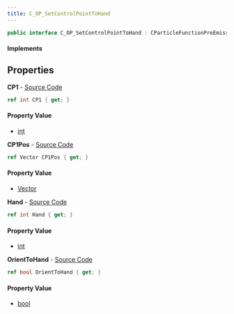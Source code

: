 ```yaml
---
title: C_OP_SetControlPointToHand
---
```


```csharp
public interface C_OP_SetControlPointToHand : CParticleFunctionPreEmission, CParticleFunctionOperator, CParticleFunction, ISchemaClass<CParticleFunction>, ISchemaClass<CParticleFunctionOperator>, ISchemaClass<CParticleFunctionPreEmission>, ISchemaClass<C_OP_SetControlPointToHand>, ISchemaField, ISchemaClass, INativeHandle
```

#### Implements

## Properties

**CP1** - [Source Code](https://github.com/swiftly-solution/swiftlys2/blob/main/managed/src/SwiftlyS2.Generated/Schemas/Interfaces/C_OP_SetControlPointToHand.cs#L16)

```csharp
ref int CP1 { get; }
```

#### Property Value

- [int](https://learn.microsoft.com/dotnet/api/system.int32)

**CP1Pos** - [Source Code](https://github.com/swiftly-solution/swiftlys2/blob/main/managed/src/SwiftlyS2.Generated/Schemas/Interfaces/C_OP_SetControlPointToHand.cs#L20)

```csharp
ref Vector CP1Pos { get; }
```

#### Property Value

- [Vector](/docs/api/shared/natives/vector)

**Hand** - [Source Code](https://github.com/swiftly-solution/swiftlys2/blob/main/managed/src/SwiftlyS2.Generated/Schemas/Interfaces/C_OP_SetControlPointToHand.cs#L18)

```csharp
ref int Hand { get; }
```

#### Property Value

- [int](https://learn.microsoft.com/dotnet/api/system.int32)

**OrientToHand** - [Source Code](https://github.com/swiftly-solution/swiftlys2/blob/main/managed/src/SwiftlyS2.Generated/Schemas/Interfaces/C_OP_SetControlPointToHand.cs#L22)

```csharp
ref bool OrientToHand { get; }
```

#### Property Value

- [bool](https://learn.microsoft.com/dotnet/api/system.boolean)


